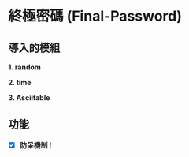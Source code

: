 # 終極密碼 (Final-Password)
<h2>導入的模組</h2>
<p><b>1. random</p>
<p><b>2. time</p>
<p><b>3. Asciitable</p>
<h2>功能</h2>

- [x] 防呆機制 !


